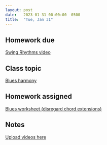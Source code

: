 ```yaml
---
layout: post
date:   2023-01-31 00:00:00 -0500
title:  "Tue, Jan 31"
---
```


## Homework due

[Swing Rhythms video](https://viva.pressbooks.pub/openmusictheory/chapter/swing-rhythms/#assignments)

## Class topic

[Blues harmony](https://viva.pressbooks.pub/openmusictheory/chapter/blues-harmony/)

## Homework assigned

[Blues worksheet (disregard chord extensions)](https://viva.pressbooks.pub/openmusictheory/chapter/blues-harmony/#assignments)

## Notes

[Upload videos here](https://gmuedu-my.sharepoint.com/:f:/g/personal/mlavengo_gmu_edu/ErN60OYH3ZlHtTzbS4JATV0BfCUQjlfpOlV0_g2YIbUOIQ)